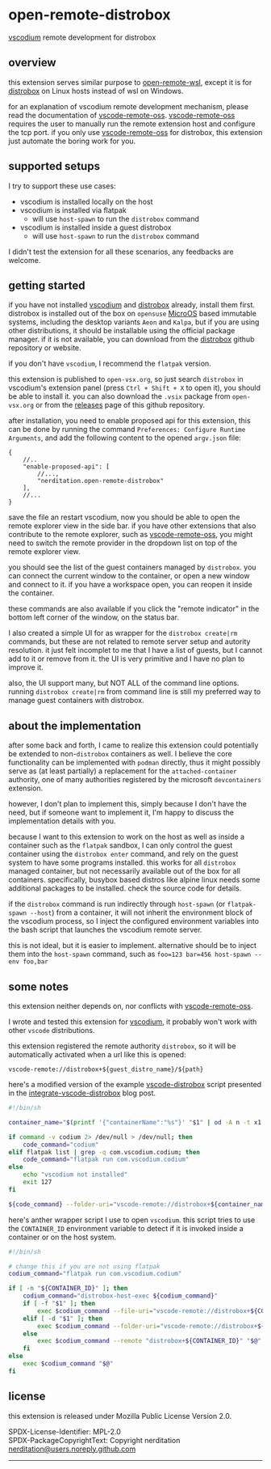 # open-remote-distrobox

[vscodium] remote development for distrobox


## overview

this extension serves similar purpose to [open-remote-wsl], except it is for
[distrobox] on Linux hosts instead of wsl on Windows.

for an explanation of vscodium remote development mechanism, please read the
documentation of [vscode-remote-oss]. [vscode-remote-oss] requires the user
to manually run the remote extension host and configure the tcp port. if you
only use [vscode-remote-oss] for distrobox, this extension just automate the
boring work for you.


## supported setups

I try to support these use cases:

- vscodium is installed locally on the host
- vscodium is installed via flatpak
  - will use `host-spawn` to run the `distrobox` command
- vscodium is installed inside a guest distrobox
  - will use `host-spawn` to run the `distrobox` command

I didn't test the extension for all these scenarios, any feedbacks are welcome.


## getting started

if you have not installed [vscodium] and [distrobox] already, install them first.
distrobox is installed out of the box on `opensuse` [MicroOS] based immutable
systems, including the desktop variants `Aeon` and `Kalpa`, but if you are using
other distributions, it should be installable using the official package manager.
if it is not available, you can download from the [distrobox] github repository
or website.

if you don't have `vscodium`, I recommend the `flatpak` version.

this extension is published to `open-vsx.org`, so just search `distrobox` in
vscodium's extension panel (press `Ctrl + Shift + X` to open it), you should
be able to install it. you can also download the `.vsix` package from
`open-vsx.org` or from the [releases] page of this github repository.

after installation, you need to enable proposed api for this extension, this can
be done by running the command `Preferences: Configure Runtime Arguments`, and
add the following content to the opened `argv.json` file:

```jsonc
{
	//..
	"enable-proposed-api": [
		//...,
		"nerditation.open-remote-distrobox"
	],
	//...
}
```

save the file an restart vscodium, now you should be able to open the remote
explorer view in the side bar. if you have other extensions that also contribute
to the remote explorer, such as [vscode-remote-oss], you might need to switch
the remote provider in the dropdown list on top of the remote explorer view.

you should see the list of the guest containers managed by `distrobox`. you can
connect the current window to the container, or open a new window and connect
to it. if you have a workspace open, you can reopen it inside the container.

these commands are also available if you click the "remote indicator" in the
bottom left corner of the window, on the status bar.

I also created a simple UI for as wrapper for the `distrobox create|rm` commands,
but these are not related to remote server setup and autority resolution. it
just felt incomplet to me that I have a list of guests, but I cannot add to it
or remove from it. the UI is very primitive and I have no plan to improve it.

also, the UI support many, but NOT ALL of the command line options. running
`distrobox create|rm` from command line is still my preferred way to manage
guest containers with distrobox.


## about the implementation

after some back and forth, I came to realize this extension could potentially
be extended to non-`distrobox` containers as well. I believe the core
functionality can be implemented with `podman` directly, thus it might possibly
serve as (at least partially) a replacement for the `attached-container`
authority, one of many authorities registered by the microsoft `devcontainers`
extension.

however, I don't plan to implement this, simply because I don't have the need,
but if someone want to implement it, I'm happy to discuss the implementation
details with you.

because I want to this extension to work on the host as well as inside a
container such as the `flatpak` sandbox, I can only control the guest
container using the `distrobox enter` command, and rely on the guest system to
have some programs installed. this works for all `distrobox` managed container,
but not necessarily available out of the box for all containers. specifically,
busybox based distros like alpine linux needs some additional packages to
be installed. check the source code for details.

if the `distrobox` command is run indirectly through `host-spawn` (or
`flatpak-spawn --host`) from a container, it will not inherit the environment
block of the vscodium process, so I inject the configured environment variables
into the bash script that launches the vscodium remote server.

this is not ideal, but it is easier to implement. alternative should be to inject
them into the `host-spawn` command, such as `foo=123 bar=456 host-spawn --env foo,bar`


## some notes

this extension neither depends on, nor conflicts with [vscode-remote-oss].

I wrote and tested this extension for [vscodium], it probably won't work with
other `vscode` distributions.

this extension registered the remote authority `distrobox`, so it will be
automatically activated when a url like this is opened:

```text
vscode-remote://distrobox+${guest_distro_name}/${path}
```

here's a modified version of the example [vscode-distrobox] script presented
in the [integrate-vscode-distrobox] blog post.

```bash
#!/bin/sh

container_name="$(printf '{"containerName":"%s"}' "$1" | od -A n -t x1 | tr -d "\n\t ")"

if command -v codium 2> /dev/null > /dev/null; then
	code_command="codium"
elif flatpak list | grep -q com.vscodium.codium; then
	code_command="flatpak run com.vscodium.codium"
else
	echo "vscodium not installed"
	exit 127
fi

${code_command} --folder-uri="vscode-remote://distrobox+${container_name}/$(realpath "${2}")"
```

here's anther wrapper script I use to open `vscodium`. this script tries to
use the `CONTAINER_ID` environment variable to detect if it is invoked inside
a container or on the host system.

```bash
#!/bin/sh

# change this if you are not using flatpak
codium_command="flatpak run com.vscodium.codium"

if [ -n "${CONTAINER_ID}" ]; then
	codium_command="distrobox-host-exec ${codium_command}"
	if [ -f "$1" ]; then
		exec $codium_command --file-uri="vscode-remote://distrobox+${CONTAINER_ID}$(realpath "$1")"
	elif [ -d "$1" ]; then
		exec $codium_command --folder-uri="vscode-remote://distrobox+${CONTAINER_ID}$(realpath "$1")"
	else
		exec $codium_command --remote "distrobox+${CONTAINER_ID}" "$@"
	fi
else
	exec $codium_command "$@"
fi
```


## license

this extension is released under Mozilla Public License Version 2.0.

SPDX-License-Identifier: MPL-2.0  
SPDX-PackageCopyrightText: Copyright nerditation <nerditation@users.noreply.github.com>


--------

[vscodium]: https://github.com/VSCodium
[open-remote-wsl]: https://github.com/jeanp413/open-remote-wsl
[distrobox]: https://github.com/89luca89/distrobox
[vscode-remote-oss]: https://github.com/xaberus/vscode-remote-oss
[vscode-distrobox]: https://github.com/89luca89/distrobox/blob/3b9f0e8d3d8bd102e1636a22afffafe00777d30b/extras/vscode-distrobox
[integrate-vscode-distrobox]: https://distrobox.it/posts/integrate_vscode_distrobox/
[releases]: https://github.com/nerditation/open-remote-distrobox/releases
[MicroOS]: https://microos.opensuse.org/
